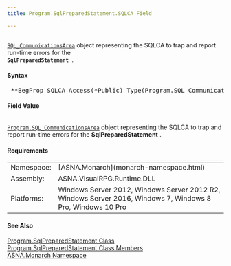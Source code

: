 ```yaml
---
title: Program.SqlPreparedStatement.SQLCA Field

---
```


<code>[ SQL_CommunicationsArea](program-sql-communications-area-class.html)</code> object representing the SQLCA to trap and report run-time errors for the <code> **SqlPreparedStatement** </code>.

#### Syntax
<pre class="prettyprint"> **BegProp SQLCA Access(*Public) Type(Program.SQL_CommunicationsArea)**       </pre>

#### Field Value
<code>[ Program.SQL_CommunicationsArea](program-sql-communications-area-class.html)</code> object representing the SQLCA to trap and report run-time errors for the **SqlPreparedStatement** .

#### Requirements
<table class="dttable" cellspacing="0" cellpadding="4" width="60%">
           <colgroup>
            <col width="15%" style="font-weight:bold" />
            <col width="85%" />
          </colgroup>
          <tr>
            <td>Namespace:</td>
            <td>[ASNA.Monarch](monarch-namespace.html)</td>
          </tr>
          <tr>
            <td>Assembly:</td>
            <td>ASNA.VisualRPG.Runtime.DLL</td>
          </tr>
         <tr>
            <td>Platforms:</td>
            <td> Windows Server 2012, Windows Server 2012 R2, Windows Server 2016, Windows 7, Windows 8 Pro, Windows 10 Pro</td>
         </tr>
</table>

<!-- end -->

#### See Also
[ Program.SqlPreparedStatement Class](program-sql-prepared-statement-class.html) <br /> [ Program.SqlPreparedStatement Class Members](program-sql-prepared-statement-class-members.html) <br /> [ASNA.Monarch Namespace](monarch-namespace.html) 
